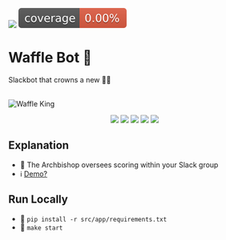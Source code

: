 <a><img src="https://github.com/jrsmth/waffle-bot/actions/workflows/main.yaml/badge.svg"></a>
<a><img src="./documentation/coverage/coverage.svg"></a>

# Waffle Bot 🤖
Slackbot that crowns a new 🧇👑

<br>
<img alt="Waffle King" width=800 src="https://github.com/jrsmth/waffle-bot/assets/34093915/cf1eef3e-eed6-4abb-a438-fa8a0de590ac">
<p align="center">
    <a href="https://slack.com/intl/en-gb"><img src="https://img.shields.io/badge/Slack-b53ec4?logo=slack&logoColor=e65ee5"></a>
    <a href="https://www.python.org/"><img src="https://img.shields.io/badge/python-bea234?logo=python&logoColor=ffdd54"></a>
    <a href="https://redis.io/"><img src="https://img.shields.io/badge/redis-%23970d0d.svg?logo=redis&logoColor=red"></a>
    <a href="https://github.com/features/actions"><img src="https://img.shields.io/badge/github%20actions-%23131386.svg?logo=githubactions&logoColor=blue"></a>
    <a href="https://render.com/"><img src="https://img.shields.io/badge/Render-%231ea71e.svg?logo=render&logoColor=greeen"></a>
</p>

## Explanation
- 🧇 The Archbishop oversees scoring within your Slack group
- ℹ️ [Demo?]()

## Run Locally
- 🔧 `pip install -r src/app/requirements.txt`
- 🚀 `make start`
